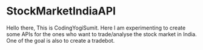 # StockMarketIndiaAPI
Hello there, This is CodingYogiSumit.
Here I am experimenting to create some APIs for the ones who want to trade/analyse the stock market in India.
One of the goal is also to create a tradebot.
